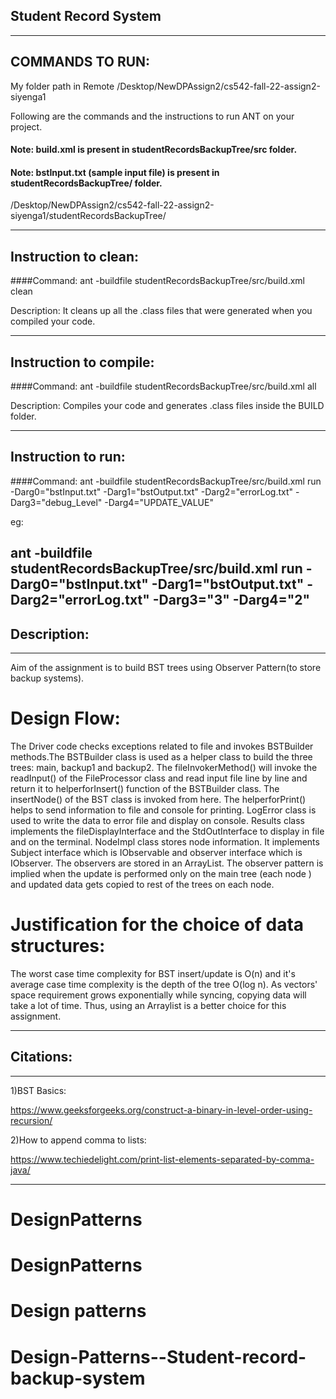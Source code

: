 ## Student Record System

-----------------------------------------------------------------------
## COMMANDS TO RUN:

My folder path in Remote 
/Desktop/NewDPAssign2/cs542-fall-22-assign2-siyenga1

Following are the commands and the instructions to run ANT on your project.
#### Note: build.xml is present in studentRecordsBackupTree/src folder.
#### Note: bstInput.txt (sample input file) is present in studentRecordsBackupTree/ folder.
/Desktop/NewDPAssign2/cs542-fall-22-assign2-siyenga1/studentRecordsBackupTree/

-----------------------------------------------------------------------
## Instruction to clean:

####Command: ant -buildfile studentRecordsBackupTree/src/build.xml clean

Description: It cleans up all the .class files that were generated when you
compiled your code.

-----------------------------------------------------------------------
## Instruction to compile:

####Command: ant -buildfile studentRecordsBackupTree/src/build.xml all

Description: Compiles your code and generates .class files inside the BUILD folder.

-----------------------------------------------------------------------
## Instruction to run:

####Command: ant -buildfile studentRecordsBackupTree/src/build.xml run -Darg0="bstInput.txt" -Darg1="bstOutput.txt" -Darg2="errorLog.txt" -Darg3="debug_Level" -Darg4="UPDATE_VALUE" 

eg:

ant -buildfile studentRecordsBackupTree/src/build.xml run -Darg0="bstInput.txt" -Darg1="bstOutput.txt" -Darg2="errorLog.txt" -Darg3="3" -Darg4="2" 
-----------------------------------------------------------------------

## Description:
-----------------------------------------------------------------------
Aim of the assignment is to build BST trees using Observer Pattern(to store backup systems).

# Design Flow: 
The Driver code checks exceptions related to file and invokes BSTBuilder methods.The BSTBuilder class is used as a helper class to build the three trees: main, backup1 and backup2. The fileInvokerMethod() will invoke the readInput() of the FileProcessor class and read input file line by line and return it to helperforInsert() function of the BSTBuilder class. The insertNode() of the BST class is invoked from here. The helperforPrint() helps to send information to file and console for printing. LogError class is used to write the data to error file and display on console. Results class implements the fileDisplayInterface and the StdOutInterface to display in file and on the terminal. NodeImpl class stores node information. It implements Subject interface which is IObservable and observer interface which is IObserver. The observers are stored in an ArrayList. The observer pattern is implied when the update is performed only on the main tree (each node ) and updated data gets copied to rest of the trees on each node.

# Justification for the choice of data structures:
 The worst case time complexity for BST insert/update is O(n) and it's average case time complexity is the depth of the tree O(log n). As vectors' space requirement grows exponentially while syncing, copying data will take a lot of time. Thus, using an Arraylist is a better choice for this assignment.

-----------------------------------------------------------------------
## Citations: 
-----------------------------------------------------------------------
1)BST Basics:

https://www.geeksforgeeks.org/construct-a-binary-in-level-order-using-recursion/

2)How to append comma to lists:

https://www.techiedelight.com/print-list-elements-separated-by-comma-java/

-----------------------------------------------------------------------
# DesignPatterns
# DesignPatterns
# Design patterns
# Design-Patterns--Student-record-backup-system

